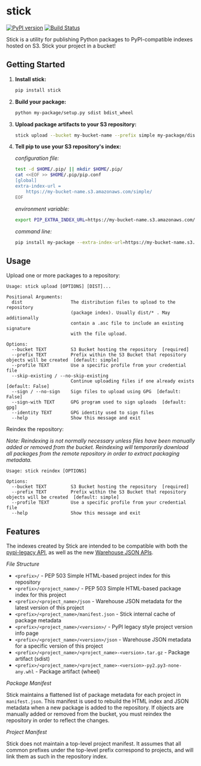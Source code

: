 stick
=====
[![PyPI version](https://badge.fury.io/py/stick.svg)](https://badge.fury.io/py/stick)
[![Build Status](https://travis-ci.org/brandond/stick.svg?branch=master)](https://travis-ci.org/brandond/stick)

Stick is a utility for publishing Python packages to PyPI-compatible indexes hosted on S3. Stick your project in a bucket!

Getting Started
---------------

1. **Install stick:**

   ```sh
   pip install stick
   ```

2. **Build your package:**

    ```sh
    python my-package/setup.py sdist bdist_wheel
    ```

3. **Upload package artifacts to your S3 repository:**

    ```sh
    stick upload --bucket my-bucket-name --prefix simple my-package/dist/*
    ```

4. **Tell pip to use your S3 repository's index:**

    *configuration file:*
    ```sh
    test -d $HOME/.pip/ || mkdir $HOME/.pip/
    cat <<EOF >> $HOME/.pip/pip.conf
    [global]
    extra-index-url =
        https://my-bucket-name.s3.amazonaws.com/simple/
    EOF
    ```

    *environment variable:*
    ```sh
    export PIP_EXTRA_INDEX_URL=https://my-bucket-name.s3.amazonaws.com/simple/
    ```

    *command line:*
    ```sh
    pip install my-package --extra-index-url=https://my-bucket-name.s3.amazonaws.com/simple/
    ```

Usage
-----

Upload one or more packages to a repository:

```
Usage: stick upload [OPTIONS] [DIST]...

Positional Arguments:
  dist                  The distribution files to upload to the repository
                        (package index). Usually dist/* . May additionally
                        contain a .asc file to include an existing signature
                        with the file upload.

Options:
  --bucket TEXT         S3 Bucket hosting the repository  [required]
  --prefix TEXT         Prefix within the S3 Bucket that repository objects will be created  [default: simple]
  --profile TEXT        Use a specific profile from your credential file
  --skip-existing / --no-skip-existing
                        Continue uploading files if one already exists  [default: False]
  --sign / --no-sign    Sign files to upload using GPG  [default: False]
  --sign-with TEXT      GPG program used to sign uploads  [default: gpg]
  --identity TEXT       GPG identity used to sign files
  --help                Show this message and exit
```

Reindex the repository:

_*Note:* Reindexing is not normally necessary unless files have been manually added or removed from the bucket.
Reindexing will temporarily download all packages from the remote repository in order to extract packaging metadata._

```
Usage: stick reindex [OPTIONS]

Options:
  --bucket TEXT         S3 Bucket hosting the repository  [required]
  --prefix TEXT         Prefix within the S3 Bucket that repository objects will be created  [default: simple]
  --profile TEXT        Use a specific profile from your credential file
  --help                Show this message and exit
```

Features
--------

The indexes created by Stick are intended to be compatible with both the [pypi-legacy API](https://warehouse.readthedocs.io/api-reference/legacy/),
as well as the new [Warehouse JSON APIs](https://warehouse.readthedocs.io/api-reference/json/).

*File Structure*

* `<prefix>/`  - PEP 503 Simple HTML-based project index for this repository
* `<prefix>/<project_name>/`  - PEP 503 Simple HTML-based package index for this project
* `<prefix>/<project_name>/json`  - Warehouse JSON metadata for the latest version of this project
* `<prefix>/<project_name>/manifest.json`  - Stick internal cache of package metadata
* `<prefix>/<project_name>/<version>/`  - PyPI legacy style project version info page
* `<prefix>/<project_name>/<version>/json`  - Warehouse JSON metadata for a specific version of this project
* `<prefix>/<project_name>/<project_name>-<version>.tar.gz`  - Package artifact (sdist)
* `<prefix>/<project_name>/<project_name>-<version>-py2.py3-none-any.whl`  - Package artifact (wheel)

*Package Manifest*

Stick maintains a flattened list of package metadata for each project in `manifest.json`. This manifest is used to rebuild the HTML index and JSON metadata
when a new package is added to the repository. If objects are manually added or removed from the bucket, you must reindex the repository in order
to reflect the changes.

*Project Manifest*

Stick does not maintain a top-level project manifest. It assumes that all common prefixes under the top-level prefix correspond to projects,
and will link them as such in the repository index.
